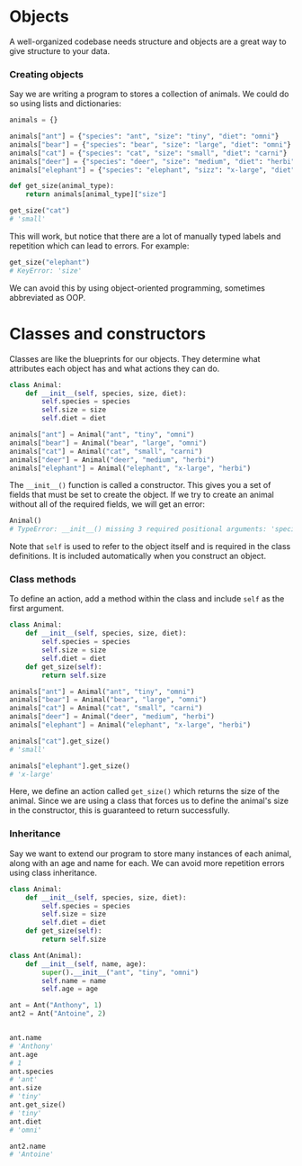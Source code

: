 # Objects

A well-organized codebase needs structure and objects are a great way to give structure to your data.

### Creating objects

Say we are writing a program to stores a collection of animals. We could do so using lists and dictionaries:

```python
animals = {}

animals["ant"] = {"species": "ant", "size": "tiny", "diet": "omni"}
animals["bear"] = {"species": "bear", "size": "large", "diet": "omni"}
animals["cat"] = {"species": "cat", "size": "small", "diet": "carni"}
animals["deer"] = {"species": "deer", "size": "medium", "diet": "herbi"}
animals["elephant"] = {"species": "elephant", "sizz": "x-large", "diet": "herbi"}

def get_size(animal_type):
    return animals[animal_type]["size"]

get_size("cat")
# 'small'
```

This will work, but notice that there are a lot of manually typed labels and repetition which can lead to errors. For example:

```python
get_size("elephant")
# KeyError: 'size'
```

We can avoid this by using object-oriented programming, sometimes abbreviated as OOP.

# Classes and constructors

Classes are like the blueprints for our objects. They determine what attributes each object has and what actions they can do.


```python
class Animal:
    def __init__(self, species, size, diet):
        self.species = species
        self.size = size
        self.diet = diet

animals["ant"] = Animal("ant", "tiny", "omni")
animals["bear"] = Animal("bear", "large", "omni")
animals["cat"] = Animal("cat", "small", "carni")
animals["deer"] = Animal("deer", "medium", "herbi")
animals["elephant"] = Animal("elephant", "x-large", "herbi")

```

The `__init__()` function is called a constructor. This gives you a set of fields that must be set to create the object. If we try to create an animal without all of the required fields, we will get an error:

```python
Animal()
# TypeError: __init__() missing 3 required positional arguments: 'species', 'size', and 'diet'
```

Note that `self` is used to refer to the object itself and is required in the class definitions. It is included automatically when you construct an object.


### Class methods

To define an action, add a method within the class and include `self` as the first argument.


```python
class Animal:
    def __init__(self, species, size, diet):
        self.species = species
        self.size = size
        self.diet = diet
    def get_size(self):
        return self.size

animals["ant"] = Animal("ant", "tiny", "omni")
animals["bear"] = Animal("bear", "large", "omni")
animals["cat"] = Animal("cat", "small", "carni")
animals["deer"] = Animal("deer", "medium", "herbi")
animals["elephant"] = Animal("elephant", "x-large", "herbi")

animals["cat"].get_size()
# 'small'

animals["elephant"].get_size()
# 'x-large'
```

Here, we define an action called `get_size()` which returns the size of the animal. Since we are using a class that forces us to define the animal's size in the constructor, this is guaranteed to return successfully.



### Inheritance

Say we want to extend our program to store many instances of each animal, along with an age and name for each. We can avoid more repetition errors using class inheritance.


```python
class Animal:
    def __init__(self, species, size, diet):
        self.species = species
        self.size = size
        self.diet = diet
    def get_size(self):
        return self.size

class Ant(Animal):
    def __init__(self, name, age):
        super().__init__("ant", "tiny", "omni")
        self.name = name
        self.age = age

ant = Ant("Anthony", 1)
ant2 = Ant("Antoine", 2)


ant.name
# 'Anthony'
ant.age
# 1
ant.species
# 'ant'
ant.size
# 'tiny'
ant.get_size()
# 'tiny'
ant.diet
# 'omni'

ant2.name
# 'Antoine'
```


